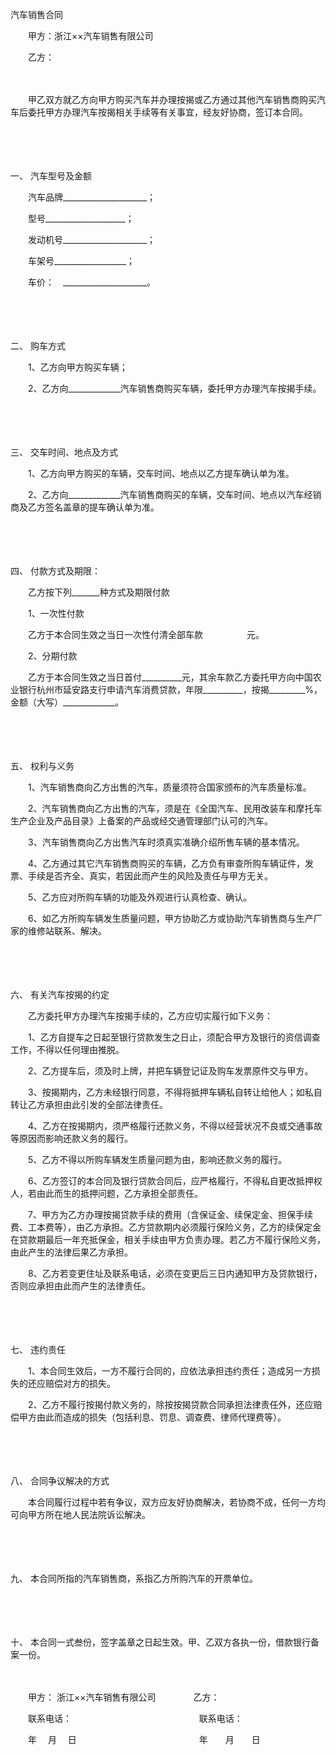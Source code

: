 



汽车销售合同



 

　　甲方：浙江××汽车销售有限公司

　　乙方：　　

　　

　　甲乙双方就乙方向甲方购买汽车并办理按揭或乙方通过其他汽车销售商购买汽车后委托甲方办理汽车按揭相关手续等有关事宜，经友好协商，签订本合同。

　　

　　

一、
汽车型号及金额

　　汽车品牌_____________________；

　　型号____________________；

　　发动机号_____________________；

　　车架号__________________；

　　车价：　_____________________。

　　

　　

二、
购车方式　　　　

　　1、乙方向甲方购买车辆；

　　2、乙方向_____________汽车销售商购买车辆，委托甲方办理汽车按揭手续。

　　

　　

三、
交车时间、地点及方式

　　1、乙方向甲方购买的车辆，交车时间、地点以乙方提车确认单为准。

　　2、乙方向_____________汽车销售商购买的车辆，交车时间、地点以汽车经销商及乙方签名盖章的提车确认单为准。

　　

　　

四、
付款方式及期限：

　　乙方按下列_______种方式及期限付款

　　1、一次性付款

　　乙方于本合同生效之当日一次性付清全部车款　　　　　元。

　　2、分期付款

　　乙方于本合同生效之当日首付__________元，其余车款乙方委托甲方向中国农业银行杭州市延安路支行申请汽车消费贷款，年限__________，按揭_________%，金额（大写）_____________。

　　

　　

五、
权利与义务

　　1、汽车销售商向乙方出售的汽车，质量须符合国家颁布的汽车质量标准。

　　2、汽车销售商向乙方出售的汽车，须是在《全国汽车、民用改装车和摩托车生产企业及产品目录》上备案的产品或经交通管理部门认可的汽车。

　　3、汽车销售商向乙方出售汽车时须真实准确介绍所售车辆的基本情况。

　　4、乙方通过其它汽车销售商购买的车辆，乙方负有审查所购车辆证件，发票、手续是否齐全、真实，若因此而产生的风险及责任与甲方无关。

　　5、乙方应对所购车辆的功能及外观进行认真检查、确认。

　　6、如乙方所购车辆发生质量问题，甲方协助乙方或协助汽车销售商与生产厂家的维修站联系、解决。

　　

　　

六、
有关汽车按揭的约定

　　乙方委托甲方办理汽车按揭手续的，乙方应切实履行如下义务：

　　1、乙方自提车之日起至银行贷款发生之日止，须配合甲方及银行的资信调查工作，不得以任何理由推脱。

　　2、乙方提车后，须及时上牌，并把车辆登记证及购车发票原件交与甲方。

　　3、按揭期内，乙方未经银行同意，不得将抵押车辆私自转让给他人；如私自转让乙方承担由此引发的全部法律责任。

　　4、乙方在按揭期内，须严格履行还款义务，不得以经营状况不良或交通事故等原因而影响还款义务的履行。

　　5、乙方不得以所购车辆发生质量问题为由，影响还款义务的履行。

　　6、乙方签订的本合同及银行贷款合同后，应严格履行，不得私自更改抵押权人，若由此而生的抵押问题，乙方承担全部责任。

　　7、甲方为乙方办理按揭贷款手续的费用（含保证金、续保定金、担保手续费、工本费等），由乙方承担。乙方贷款期内必须履行保险义务，乙方的续保定金在贷款期最后一年充抵保金，相关手续由甲方负责办理。若乙方不履行保险义务，由此产生的法律后果乙方承担。

　　8、乙方若变更住址及联系电话，必须在变更后三日内通知甲方及贷款银行，否则应承担由此而产生的法律责任。

　　

　　

七、
违约责任

　　1、本合同生效后，一方不履行合同的，应依法承担违约责任；造成另一方损失的还应赔偿对方的损失。

　　2、乙方不履行按揭付款义务的，除按按揭贷款合同承担法律责任外，还应赔偿甲方由此而造成的损失（包括利息、罚息、调查费、律师代理费等）。

　　

　　

八、
合同争议解决的方式

　　本合同履行过程中若有争议，双方应友好协商解决，若协商不成，任何一方均可向甲方所在地人民法院诉讼解决。

　　

　　

九、
本合同所指的汽车销售商，系指乙方所购汽车的开票单位。

　　

　　

十、
本合同一式叁份，签字盖章之日起生效。甲、乙双方各执一份，借款银行备案一份。

　　

　　甲方： 浙江××汽车销售有限公司　　　　 乙方：

　　联系电话：　　　　　　　 　　　　　　　 联系电话：

　　年　 月　 日　　　　　　　　　　　　　　年　　月　　日

　　